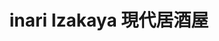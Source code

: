 ---
title: "inari Izakaya 現代居酒屋"
description: "inari Izakaya 現代居酒屋"
layout: shop
keywords:
  - 美食競賽
  - 台灣美食
  - 美食精選
datePublished: "2025-06-30"
dateModified: "2025-07-04"
city: "台北市"
district: "信義區"
address: "台北市信義區松壽路9號6樓"
phone: "0227201168"
geo: "25.03631172057358, 121.56685896335857"
google_map: "https://maps.app.goo.gl/oRYhNgGCZ7LDFCCh9"
footinder: "https://footinder.com.tw/%e5%8f%b0%e5%8c%97%e5%b8%82%e4%bf%a1%e7%be%a9%e5%8d%80/362118/"
official: "https://www.facebook.com/inari.Izakaya/"
award:
  - name: "500盤"
    year: "2024"
    entries:
      - dishes:
          - "海膽烏龍麵"
          - "油封鱒魚茶泡飯"
          - "烏魚子蕎麥麵"

---